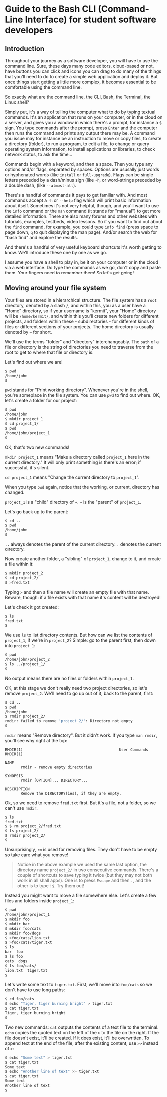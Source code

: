 # Guide to the Bash CLI (Command-Line Interface) for student software developers

## Introduction

Throughout your journey as a software developer, you will have to use the command line.   Sure, these days many code editors, cloud-based or not, have buttons you can click and icons you can drag to do many of the things that you'll need to do to create a simple web application and deploy it.   But once things start getting a little more complex, it becomes essential to be comfortable using the command line.

So exactly what are the command line, the CLI, Bash, the Terminal, the Linux shell?

Simply put, it's a way of telling the computer what to do by typing textual commands.   It's an application that runs on your computer, or in the cloud on a server, and gives you a window in which there's a prompt, for instance a `$` sign.   You type commands after the prompt, press `Enter` and the computer then runs the command and prints any output there may be.   A command you issue may for instance be an instruction to move or copy files, to create a directory (folder), to run a program, to edit a file, to change or query operating system information, to install applications or libraries, to check network status, to ask the time...

Commands begin with a keyword, and then a space.   Then you type any options and/or flags, separated by spaces.   Options are ususally just words or hyphenated words (like `install` or `full-upgrade`).   Flags can be single letters preceded by a dash/minus sign (like `-h`, or word-strings preceded by a double dash, (like `--almost-all`).

There's a handful of commands it pays to get familiar with.   And most commands accept a `-h` or `--help` flag which will print basic information about itself.   Sometimes it's not very helpful, though, and you'll want to use the `info` command or the `man` command (it stands for "manual") to get more detailed information.   There are also many forums and other websites with tutorials, examples, testbeds, video lessons.   So if you want to find out about the `find` command, for example, you could type `info find` (press space to page down, `q` to quit displaying the man page).   And/or search the web for "bash find" and explore the results.

And there's a handful of very useful keyboard shortcuts it's worth getting to know.   We'll introduce these one by one as we go.

I assume you have a shell to play in, be it on your computer or in the cloud via a web interface.   Do type the commands as we go, don't copy and paste them.   Your fingers need to remember them!   So let's get going!

## Moving around your file system

Your files are stored in a hierarchical structure.   The file system has a `root` directory, denoted by a slash `/`, and within this, you as a user have a "Home" directory, so if your username is "kermit", your "Home" directory will be `/home/kermit/`, and within this you'll create new folders for different projects, and folders within these - subdirectories - for different kinds of files or different sections of your projects.   The home directory is usually denoted by `~` for short.

We'll use the terms "folder" and "directory" interchangeably.   The `path` of a file or directory is the string of directories you need to traverse from the root to get to where that file or directory is. 

Let's find out where we are!

```zsh
$ pwd
/home/john
$ 
```
`pwd` stands for "Print working directory".   Whenever you're in the shell, you're someplace in the file system.   You can use `pwd` to find out where.   OK, let's create a folder for our project:

```zsh
$ pwd
/home/john
$ mkdir project_1
$ cd project_1/
$ pwd
/home/john/project_1
$ 
```
OK, that's two new commands!

`mkdir project_1` means "Make a directory called `project_1` here in the current directory."  It will only print something is there's an error; if successful, it's silent.

`cd project_1` means "Change the current directory to `project_1`".

When you type `pwd` again, notice that the working, or current, directory has changed.

`project_1` is a "child" directory of `~`.   `~` is the "parent" of `project_1`.

Let's go back up to the parent:

```zsh
$ cd ..
$ pwd
/home/john
$ 
```
`..` always denotes the parent of the current directory.   `.` denotes the current directory.

Now create another folder, a "sibling" of `project_1`, change to it, and create a file within it:

```zsh
$ mkdir project_2
$ cd project_2/
$ >fred.txt
```

Typing `>` and then a file name will create an empty file with that name.   Beware, though:  if a file exists with that name it's content will be destroyed!

Let's check it got created:

```zsh
$ ls
fred.txt
$ 
```

We use `ls` to list directory contents.   But how can we list the contents of `project_1`, if we're in `project_2`?   Simple:  go to the parent first, then down into `project_1`:

```zsh
$ pwd
/home/john/project_2
$ ls ../project_1/
$ 
```
No output means there are no files or folders within `project_1`.

OK, at this stage we don't really need two project directories, so let's remove `project_2`.   We'll need to go up out of it, back to the parent, first:

```zsh
$ cd ..
$ pwd
/home/john
$ rmdir project_2/
rmdir: failed to remove 'project_2/': Directory not empty
$ 
```

`rmdir` means "Remove directory".   But it didn't work.   If you type `man rmdir`, you'll see why right at the top:

```
RMDIR(1)                                           User Commands                                           RMDIR(1)

NAME
       rmdir - remove empty directories

SYNOPSIS
       rmdir [OPTION]... DIRECTORY...

DESCRIPTION
       Remove the DIRECTORY(ies), if they are empty.
```

Ok, so we need to remove `fred.txt` first.   But it's a file, not a folder, so we can't use `rmdir`.

```zsh
$ ls
fred.txt
$ $ rm project_2/fred.txt 
$ ls project_2/
$ rmdir project_2/
$ 
```
Unsurprisingly, `rm` is used for removing files.   They don't have to be empty so take care what you remove!   

>Notice in the above example we used the same last option, the directory name `project_2/` in two consecutive commands.
>There's a couple of shortcuts to save typing it twice (but they may not both work in all shall apps).
>One is to press `Escape` and then `.`, and the other is to type `!$`.   Try them out!


Instead you might want to move a file somewhere else.   Let's create a few files and folders inside `project_1`:

```zsh
$ pwd
/home/john/project_1
$ mkdir foo
$ mkdir bar
$ mkdir foo/cats
$ mkdir foo/dogs
$ >foo/cats/lion.txt
$ >foo/cats/tiger.txt
$ ls
bar  foo
$ ls foo
cats  dogs
$ ls foo/cats/
lion.txt  tiger.txt
$ 
```

Let's write some text to `tiger.txt`.   First, we'll move into `foo/cats` so we don't have to use long paths:

```zsh
$ cd foo/cats
$ echo "Tiger, tiger burning bright" > tiger.txt 
$ cat tiger.txt
Tiger, tiger burning bright
$ 
```

Two new commands:
`cat` outputs the contents of a text file to the terminal.
`echo` copies the quoted text on the left of the `>` to the file on the right.   If the file doesn't exist, it'll be created.   If it does exist, it'll be overwritten.   To append text at the end of the file, after the existing content, use `>>` instead of `>`:

```zsh
$ echo "Some text" > tiger.txt 
$ cat tiger.txt
Some text
$ echo "Another line of text" >> tiger.txt 
$ cat tiger.txt
Some text
Another line of text
$ 
```


